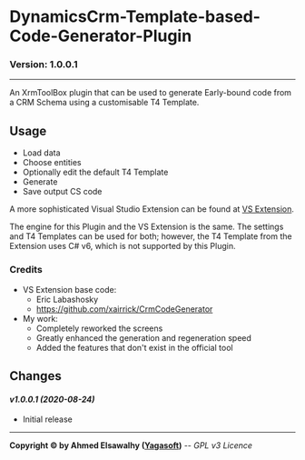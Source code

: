 # DynamicsCrm-Template-based-Code-Generator-Plugin

### Version: 1.0.0.1
---

An XrmToolBox plugin that can be used to generate Early-bound code from a CRM Schema using a customisable T4 Template.

## Usage

+ Load data
+ Choose entities
+ Optionally edit the default T4 Template
+ Generate
+ Save output CS code

A more sophisticated Visual Studio Extension can be found at [VS Extension](https://marketplace.visualstudio.com/items?itemName=Yagasoft.CrmCodeGenerator).

The engine for this Plugin and the VS Extension is the same. The settings and T4 Templates can be used for both; however, the T4 Template from the Extension uses C# v6, which is not supported by this Plugin.

### Credits

  + VS Extension base code:
	+ Eric Labashosky
	+ https://github.com/xairrick/CrmCodeGenerator
  + My work:
	+ Completely reworked the screens
	+ Greatly enhanced the generation and regeneration speed
	+ Added the features that don't exist in the official tool

## Changes

#### _v1.0.0.1 (2020-08-24)_
+ Initial release

---
**Copyright &copy; by Ahmed Elsawalhy ([Yagasoft](http://yagasoft.com))** -- _GPL v3 Licence_
